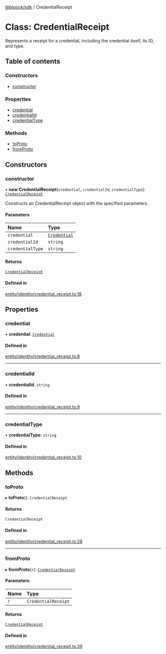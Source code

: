 [@bloock/sdk](../index.md) / CredentialReceipt

# Class: CredentialReceipt

Represents a receipt for a credential, including the credential itself, its ID, and type.

## Table of contents

### Constructors

- [constructor](CredentialReceipt.md#constructor)

### Properties

- [credential](CredentialReceipt.md#credential)
- [credentialId](CredentialReceipt.md#credentialid)
- [credentialType](CredentialReceipt.md#credentialtype)

### Methods

- [toProto](CredentialReceipt.md#toproto)
- [fromProto](CredentialReceipt.md#fromproto)

## Constructors

### constructor

• **new CredentialReceipt**(`credential`, `credentialId`, `credentialType`): [`CredentialReceipt`](CredentialReceipt.md)

Constructs an CredentialReceipt object with the specified parameters.

#### Parameters

| Name | Type |
| :------ | :------ |
| `credential` | [`Credential`](Credential.md) |
| `credentialId` | `string` |
| `credentialType` | `string` |

#### Returns

[`CredentialReceipt`](CredentialReceipt.md)

#### Defined in

[entity/identity/credential_receipt.ts:18](https://github.com/bloock/bloock-sdk/blob/4afdb4b/languages/js/src/entity/identity/credential_receipt.ts#L18)

## Properties

### credential

• **credential**: [`Credential`](Credential.md)

#### Defined in

[entity/identity/credential_receipt.ts:8](https://github.com/bloock/bloock-sdk/blob/4afdb4b/languages/js/src/entity/identity/credential_receipt.ts#L8)

___

### credentialId

• **credentialId**: `string`

#### Defined in

[entity/identity/credential_receipt.ts:9](https://github.com/bloock/bloock-sdk/blob/4afdb4b/languages/js/src/entity/identity/credential_receipt.ts#L9)

___

### credentialType

• **credentialType**: `string`

#### Defined in

[entity/identity/credential_receipt.ts:10](https://github.com/bloock/bloock-sdk/blob/4afdb4b/languages/js/src/entity/identity/credential_receipt.ts#L10)

## Methods

### toProto

▸ **toProto**(): `CredentialReceipt`

#### Returns

`CredentialReceipt`

#### Defined in

[entity/identity/credential_receipt.ts:28](https://github.com/bloock/bloock-sdk/blob/4afdb4b/languages/js/src/entity/identity/credential_receipt.ts#L28)

___

### fromProto

▸ **fromProto**(`r`): [`CredentialReceipt`](CredentialReceipt.md)

#### Parameters

| Name | Type |
| :------ | :------ |
| `r` | `CredentialReceipt` |

#### Returns

[`CredentialReceipt`](CredentialReceipt.md)

#### Defined in

[entity/identity/credential_receipt.ts:36](https://github.com/bloock/bloock-sdk/blob/4afdb4b/languages/js/src/entity/identity/credential_receipt.ts#L36)
